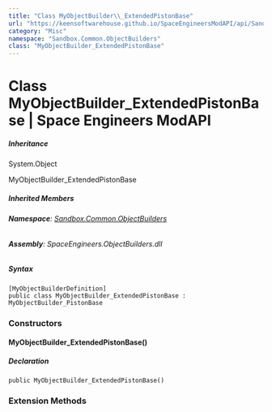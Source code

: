 ```yaml
---
title: "Class MyObjectBuilder\\_ExtendedPistonBase"
url: "https://keensoftwarehouse.github.io/SpaceEngineersModAPI/api/Sandbox.Common.ObjectBuilders.MyObjectBuilder_ExtendedPistonBase.html"
category: "Misc"
namespace: "Sandbox.Common.ObjectBuilders"
class: "MyObjectBuilder_ExtendedPistonBase"
---
```


# Class MyObjectBuilder\_ExtendedPistonBase | Space Engineers ModAPI

##### Inheritance

System.Object

MyObjectBuilder\_ExtendedPistonBase

##### Inherited Members

###### **Namespace**: [Sandbox.Common.ObjectBuilders](https://keensoftwarehouse.github.io/SpaceEngineersModAPI/api/Sandbox.Common.ObjectBuilders.html)

###### **Assembly**: SpaceEngineers.ObjectBuilders.dll

##### Syntax

```
[MyObjectBuilderDefinition]
public class MyObjectBuilder_ExtendedPistonBase : MyObjectBuilder_PistonBase
```

### Constructors

#### MyObjectBuilder\_ExtendedPistonBase()

##### Declaration

```
public MyObjectBuilder_ExtendedPistonBase()
```

### Extension Methods